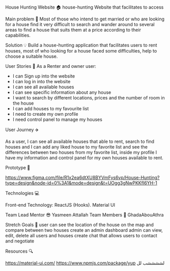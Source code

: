 House Hunting Website 🏠
house-hunting Website that facilitates to access 

Main problem 🌚
Most of those who intend to get married or who are looking for a house find it very difficult to search and wander around to several areas to find a house that suits them at a price according to their capabilities.

Solution 💡
Build a house-hunting application that facilitates users to rent houses, most of who looking for a house faced some difficulties, help to choose a suitable house.

User Stories 📖
As a Renter and owner user:

   * I can Sign up into the website
   * I can log in into the website
   *  I can see all available houses
   * I can see specific information about any house
   * I want to search by different locations, prices and the number of room in the house
   * I can add houses to my favourite list
   * I need to create my own profile
   * I need control panel to manage my houses

  User Journey ✈️
  
  As a user, I can see all available houses that able to rent, search to find houses and I can add any liked house to my favorite list and see the differences between two houses from my favorite list, inside my profile I have my information and control panel for my own houses available to rent.

  Prototype 🎨
  

https://www.figma.com/file/R1x2ea6dtXU8BYVmFys6vp/House-Hunting?type=design&node-id=0%3A1&mode=design&t=UOgg3gNwPKKfI6YH-1

 Technologies 💻

  Front-end Technology:
ReactJS (Hooks).
Material UI

Team
Lead Mentor 😎
Yasmeen Attallah
Team Members 👥
GhadaAbouAthra

Stretch Goals 🥅
user can see the location of the house on the map and compare between two houses
create an admin dashboard
admin can view, edit, delete all users and houses
create chat that allows users to contact and negotiate

Resources 🔍

https://material-ui.com/
https://www.npmjs.com/package/yup
لششششب
لل
